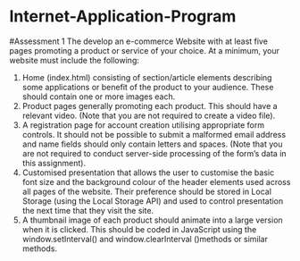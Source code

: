 # Internet-Application-Program
#Assessment 1
The develop an e-commerce Website with at least five pages promoting a product or service of your choice. At a minimum, your website must include the following:
1. Home (index.html) consisting of section/article elements describing some applications or benefit of the product to your audience. These should contain one or more images each.
2. Product pages generally promoting each product. This should have a relevant video. (Note that you are not required to create a video file).
3. A registration page for account creation utilising appropriate form controls. It should not be possible to submit a malformed email address and name fields should only contain letters and spaces. (Note that you are not required to conduct server-side processing of the form’s data in this assignment).
4. Customised presentation that allows the user to customise the basic font size and the background colour of the header elements used across all pages of the website. Their preference should be stored in Local Storage (using the Local Storage API) and used to control presentation the next time that they visit the site.
5. A thumbnail image of each product should animate into a large version when it is clicked. This should be coded in JavaScript using the window.setInterval() and window.clearInterval ()methods or similar methods.
